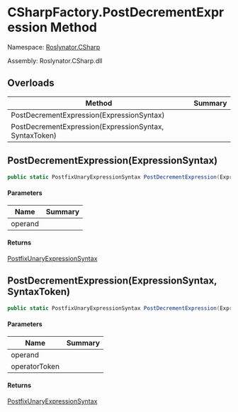 # CSharpFactory\.PostDecrementExpression Method

Namespace: [Roslynator.CSharp](../../README.md)

Assembly: Roslynator\.CSharp\.dll

## Overloads

| Method | Summary |
| ------ | ------- |
| PostDecrementExpression\(ExpressionSyntax\) | |
| PostDecrementExpression\(ExpressionSyntax, SyntaxToken\) | |

## PostDecrementExpression\(ExpressionSyntax\)

```csharp
public static PostfixUnaryExpressionSyntax PostDecrementExpression(ExpressionSyntax operand)
```

#### Parameters

| Name | Summary |
| ---- | ------- |
| operand | |

#### Returns

[PostfixUnaryExpressionSyntax](https://docs.microsoft.com/en-us/dotnet/api/microsoft.codeanalysis.csharp.syntax.postfixunaryexpressionsyntax)


## PostDecrementExpression\(ExpressionSyntax, SyntaxToken\)

```csharp
public static PostfixUnaryExpressionSyntax PostDecrementExpression(ExpressionSyntax operand, SyntaxToken operatorToken)
```

#### Parameters

| Name | Summary |
| ---- | ------- |
| operand | |
| operatorToken | |

#### Returns

[PostfixUnaryExpressionSyntax](https://docs.microsoft.com/en-us/dotnet/api/microsoft.codeanalysis.csharp.syntax.postfixunaryexpressionsyntax)


